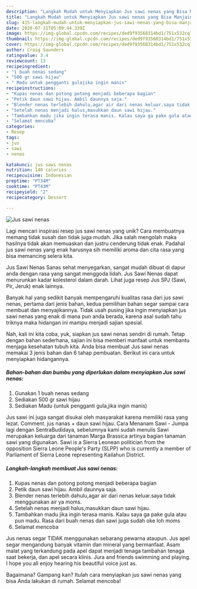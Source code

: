 ```yaml
---
description: "Langkah Mudah untuk Menyiapkan Jus sawi nenas yang Bisa Manjain Lidah"
title: "Langkah Mudah untuk Menyiapkan Jus sawi nenas yang Bisa Manjain Lidah"
slug: 415-langkah-mudah-untuk-menyiapkan-jus-sawi-nenas-yang-bisa-manjain-lidah
date: 2020-07-31T05:09:44.339Z
image: https://img-global.cpcdn.com/recipes/ded9f93568314bd1/751x532cq70/jus-sawi-nenas-foto-resep-utama.jpg
thumbnail: https://img-global.cpcdn.com/recipes/ded9f93568314bd1/751x532cq70/jus-sawi-nenas-foto-resep-utama.jpg
cover: https://img-global.cpcdn.com/recipes/ded9f93568314bd1/751x532cq70/jus-sawi-nenas-foto-resep-utama.jpg
author: Craig Saunders
ratingvalue: 3.4
reviewcount: 13
recipeingredient:
- "1 buah nenas sedang"
- "500 gr sawi hijau"
- " Madu untuk pengganti gulajika ingin manis"
recipeinstructions:
- "Kupas nenas dan potong potong menjadi beberapa bagian"
- "Petik daun sawi hijau. Ambil daunnya saja."
- "Blender nenas terlebih dahulu,agar air dari nenas keluar.saya tidak menggunakan air ya moms."
- "Setelah nenas menjadi halus,masukkan daun sawi hijau."
- "Tambahkan madu jika ingin terasa manis. Kalau saya ga pake gula atau pun madu. Rasa dari buah nenas dan sawi juga sudah oke loh moms"
- "Selamat mencoba"
categories:
- Resep
tags:
- jus
- sawi
- nenas

katakunci: jus sawi nenas 
nutrition: 140 calories
recipecuisine: Indonesian
preptime: "PT34M"
cooktime: "PT43M"
recipeyield: "2"
recipecategory: Dessert

---
```



![Jus sawi nenas](https://img-global.cpcdn.com/recipes/ded9f93568314bd1/751x532cq70/jus-sawi-nenas-foto-resep-utama.jpg)

Lagi mencari inspirasi resep jus sawi nenas yang unik? Cara membuatnya memang tidak susah dan tidak juga mudah. Jika salah mengolah maka hasilnya tidak akan memuaskan dan justru cenderung tidak enak. Padahal jus sawi nenas yang enak harusnya sih memiliki aroma dan cita rasa yang bisa memancing selera kita.

Jus Sawi Nenas Sanas sehat menyegarkan, sangat mudah dibuat di dapur anda dengan rasa yang sangat menggoda lidah. Jus Sawi Nenas dapat menurunkan kadar kolesterol dalam darah. Lihat juga resep Jus SPJ (Sawi, Pir, Jeruk) enak lainnya.

Banyak hal yang sedikit banyak mempengaruhi kualitas rasa dari jus sawi nenas, pertama dari jenis bahan, kedua pemilihan bahan segar sampai cara membuat dan menyajikannya. Tidak usah pusing jika ingin menyiapkan jus sawi nenas yang enak di mana pun anda berada, karena asal sudah tahu triknya maka hidangan ini mampu menjadi sajian spesial.


Nah, kali ini kita coba, yuk, siapkan jus sawi nenas sendiri di rumah. Tetap dengan bahan sederhana, sajian ini bisa memberi manfaat untuk membantu menjaga kesehatan tubuh kita. Anda bisa membuat Jus sawi nenas memakai 3 jenis bahan dan 6 tahap pembuatan. Berikut ini cara untuk menyiapkan hidangannya.

<!--inarticleads1-->

##### Bahan-bahan dan bumbu yang diperlukan dalam menyiapkan Jus sawi nenas:

1. Gunakan 1 buah nenas sedang
1. Sediakan 500 gr sawi hijau
1. Sediakan  Madu (untuk pengganti gula,jika ingin manis)


Jus sawi ini juga sangat disukai oleh masyarakat karena memiliki rasa yang lezat. Comment. jus nanas + daun sawi hijau. Cara Menanam Sawi - Jumpa lagi dengan SentraBudidaya, sebelumnya kami sudah menulis Sawi merupakan keluarga dari tanaman Marga Brassica artinya bagian tanaman sawi yang digunakan. Sawi is a Sierra Leonean politician from the opposition Sierra Leone People&#39;s Party (SLPP) who is currently a member of Parliament of Sierra Leone representing Kailahun District. 

<!--inarticleads2-->

##### Langkah-langkah membuat Jus sawi nenas:

1. Kupas nenas dan potong potong menjadi beberapa bagian
1. Petik daun sawi hijau. Ambil daunnya saja.
1. Blender nenas terlebih dahulu,agar air dari nenas keluar.saya tidak menggunakan air ya moms.
1. Setelah nenas menjadi halus,masukkan daun sawi hijau.
1. Tambahkan madu jika ingin terasa manis. Kalau saya ga pake gula atau pun madu. Rasa dari buah nenas dan sawi juga sudah oke loh moms
1. Selamat mencoba


Jus nenas segar TIDAK menggunakan sebarang pewarna ataupun. Jus apel segar mengandung banyak vitamin dan mineral yang bermanfaat. Asam malat yang terkandung pada apel dapat menjadi tenaga tambahan tenaga saat bekerja, dan apel secara klinis. Jura and friends swimming and playing. I hope you all enjoy hearing his beautiful voice just as. 

Bagaimana? Gampang kan? Itulah cara menyiapkan jus sawi nenas yang bisa Anda lakukan di rumah. Selamat mencoba!
